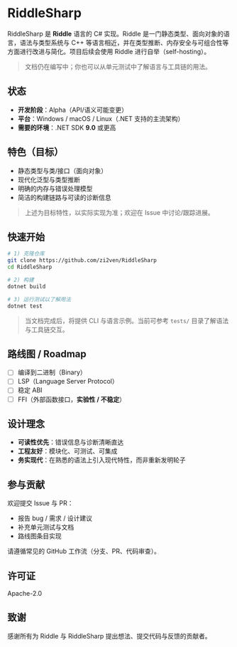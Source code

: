 ﻿# RiddleSharp

RiddleSharp 是 **Riddle** 语言的 C# 实现。Riddle 是一门静态类型、面向对象的语言，语法与类型系统与 C++ 等语言相近，并在类型推断、内存安全与可组合性等方面进行改进与简化。项目后续会使用 Riddle 进行自举（self-hosting）。

> 文档仍在编写中；你也可以从单元测试中了解语言与工具链的用法。

## 状态

- **开发阶段**：Alpha（API/语义可能变更）
- **平台**：Windows / macOS / Linux（.NET 支持的主流架构）
- **需要的环境**：.NET SDK **9.0** 或更高

## 特色（目标）

- 静态类型与类/接口（面向对象）
- 现代化泛型与类型推断
- 明确的内存与错误处理模型
- 简洁的构建链路与可读的诊断信息

> 上述为目标特性，以实际实现为准；欢迎在 Issue 中讨论/跟踪进展。

## 快速开始

```bash
# 1) 克隆仓库
git clone https://github.com/zi2ven/RiddleSharp
cd RiddleSharp

# 2) 构建
dotnet build

# 3) 运行测试以了解用法
dotnet test
```

> 当文档完成后，将提供 CLI 与语言示例。当前可参考 `tests/` 目录了解语法与工具链交互。

## 路线图 / Roadmap

- [ ] 编译到二进制（Binary）
- [ ] LSP（Language Server Protocol）
- [ ] 稳定 ABI
- [ ] FFI（外部函数接口，**实验性 / 不稳定**）

## 设计理念

- **可读性优先**：错误信息与诊断清晰直达
- **工程友好**：模块化、可测试、可集成
- **务实现代**：在熟悉的语法上引入现代特性，而非重新发明轮子

## 参与贡献

欢迎提交 Issue 与 PR：
- 报告 bug / 需求 / 设计建议
- 补充单元测试与文档
- 路线图条目实现

请遵循常见的 GitHub 工作流（分支、PR、代码审查）。

## 许可证

Apache-2.0

## 致谢

感谢所有为 Riddle 与 RiddleSharp 提出想法、提交代码与反馈的贡献者。
